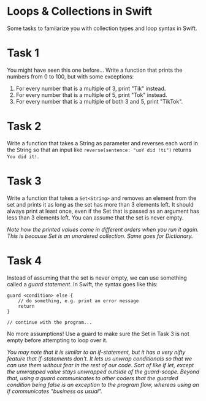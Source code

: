# Loops & Collections in Swift

Some tasks to familarize you with collection types and loop syntax in Swift.

# Task 1

You might have seen this one before... Write a function that prints the numbers from 0 to 100, but with some exceptions:

1. For every number that is a multiple of 3, print "Tik" instead.
2. For every number that is a multiple of 5, print "Tok" instead.
3. For every number that is a multiple of both 3 and 5, print "TikTok".

# Task 2

Write a function that takes a String as parameter and reverses each word in the String so that an input like `reverse(sentence: "uoY did !ti")` returns `You did it!`.

# Task 3

Write a function that takes a `Set<String>` and removes an element from the set and prints it as long as the set has more than 3 elements left. It should always print at least once, even if the Set that is passed as an argument has less than 3 elements left. You can assume that the set is never empty.

_Note how the printed values come in different orders when you run it again. This is because Set is an unordered collection. Same goes for Dictionary._

# Task 4

Instead of assuming that the set is never empty, we can use something called a *guard statement*. In Swift, the syntax goes like this:
```
guard <condition> else {
    // do something, e.g. print an error message
    return
}

// continue with the program...

```

No more assumptions! Use a guard to make sure the Set in Task 3 is not empty before attempting to loop over it.

_You may note that it is similar to an if-statement, but it has a very nifty feature that if-statements don't. It lets us unwrap conditionals so that we can use them without fear in the rest of our code. Sort of like if let, except the unwrapped value stays unwrapped outside of the guard-scope. Beyond that, using a guard communicates to other coders that the guarded condition being false is an exception to the program flow, whereas using an if communicates "business as usual"._

